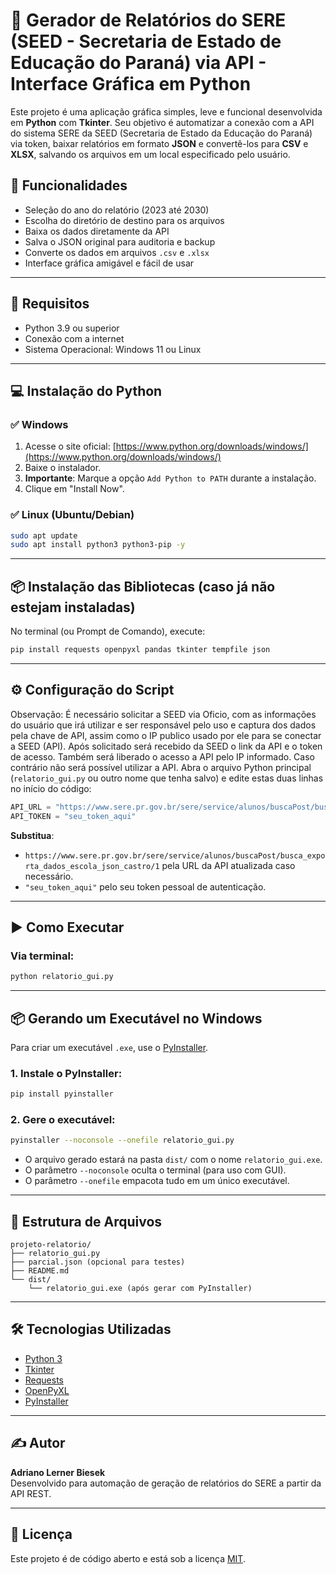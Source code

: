 
# 🧾 Gerador de Relatórios do SERE (SEED - Secretaria de Estado de Educação do Paraná) via API - Interface Gráfica em Python

Este projeto é uma aplicação gráfica simples, leve e funcional desenvolvida em **Python** com **Tkinter**. Seu objetivo é automatizar a conexão com a API do sistema SERE da SEED (Secretaria de Estado da Educação do Paraná) via token, baixar relatórios em formato **JSON** e convertê-los para **CSV** e **XLSX**, salvando os arquivos em um local especificado pelo usuário.

## 📌 Funcionalidades

- Seleção do ano do relatório (2023 até 2030)
- Escolha do diretório de destino para os arquivos
- Baixa os dados diretamente da API
- Salva o JSON original para auditoria e backup
- Converte os dados em arquivos `.csv` e `.xlsx`
- Interface gráfica amigável e fácil de usar

---

## 🧰 Requisitos

- Python 3.9 ou superior
- Conexão com a internet
- Sistema Operacional: Windows 11 ou Linux

---

## 💻 Instalação do Python

### ✅ Windows

1. Acesse o site oficial: [https://www.python.org/downloads/windows/](https://www.python.org/downloads/windows/)
2. Baixe o instalador.
3. **Importante**: Marque a opção `Add Python to PATH` durante a instalação.
4. Clique em "Install Now".

### ✅ Linux (Ubuntu/Debian)

```bash
sudo apt update
sudo apt install python3 python3-pip -y
```

---

## 📦 Instalação das Bibliotecas (caso já não estejam instaladas)

No terminal (ou Prompt de Comando), execute:

```bash
pip install requests openpyxl pandas tkinter tempfile json
```

---

## ⚙️ Configuração do Script

Observação: É necessário solicitar a SEED via Oficio, com as informações do usuário que irá utilizar e ser responsável pelo uso e captura dos dados pela chave de API, assim como o IP publico usado por ele para se conectar a SEED (API). Após solicitado será recebido da SEED o link da API e o token de acesso. Também será liberado o acesso a API pelo IP informado. Caso contrário não será possível utilizar a API.
Abra o arquivo Python principal (`relatorio_gui.py` ou outro nome que tenha salvo) e edite estas duas linhas no início do código:

```python
API_URL = "https://www.sere.pr.gov.br/sere/service/alunos/buscaPost/busca_exporta_dados_escola_json_castro/1"
API_TOKEN = "seu_token_aqui"
```

**Substitua**:
- `https://www.sere.pr.gov.br/sere/service/alunos/buscaPost/busca_exporta_dados_escola_json_castro/1` pela URL da API atualizada caso necessário.
- `"seu_token_aqui"` pelo seu token pessoal de autenticação.

---

## ▶️ Como Executar

### Via terminal:

```bash
python relatorio_gui.py
```

---

## 📦 Gerando um Executável no Windows

Para criar um executável `.exe`, use o [PyInstaller](https://pyinstaller.org/).

### 1. Instale o PyInstaller:

```bash
pip install pyinstaller
```

### 2. Gere o executável:

```bash
pyinstaller --noconsole --onefile relatorio_gui.py
```

- O arquivo gerado estará na pasta `dist/` com o nome `relatorio_gui.exe`.
- O parâmetro `--noconsole` oculta o terminal (para uso com GUI).
- O parâmetro `--onefile` empacota tudo em um único executável.

---

## 📁 Estrutura de Arquivos

```
projeto-relatorio/
├── relatorio_gui.py
├── parcial.json (opcional para testes)
├── README.md
└── dist/
    └── relatorio_gui.exe (após gerar com PyInstaller)
```

---

## 🛠 Tecnologias Utilizadas

- [Python 3](https://www.python.org/)
- [Tkinter](https://docs.python.org/3/library/tkinter.html)
- [Requests](https://docs.python-requests.org/)
- [OpenPyXL](https://openpyxl.readthedocs.io/)
- [PyInstaller](https://pyinstaller.org/)

---

## ✍️ Autor

**Adriano Lerner Biesek**  
Desenvolvido para automação de geração de relatórios do SERE a partir da API REST.  

---

## 📝 Licença

Este projeto é de código aberto e está sob a licença [MIT](LICENSE).
